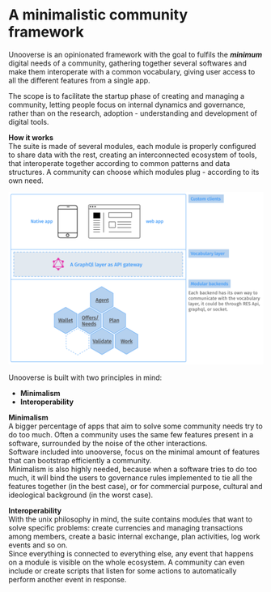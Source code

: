 # A minimalistic community framework

Unooverse is an opinionated framework with the goal to fulfils the _**minimum**_ digital needs of a community, gathering together several softwares and make them interoperate with a common vocabulary, giving user access to all the different features from a single app. 

The scope is to facilitate the startup phase of creating and managing a community, letting people focus on internal dynamics and governance, rather than on the research, adoption - understanding and development of digital tools.

**How it works**  
The suite is made of several modules, each module is properly configured to share data with the rest, creating an interconnected ecosystem of tools, that interoperate together according to common patterns and data structures. A community can choose which modules plug - according to its own need.

![An overview of unooverse infrastructure](.gitbook/assets/screen-shot-2018-04-23-at-16.37.17.png)

Unooverse is built with two principles in mind:

* **Minimalism**
* **Interoperability**

**Minimalism**  
A bigger percentage of apps that aim to solve some community needs try to do too much. Often a community uses the same few features present in a software, surrounded by the noise of the other interactions.  
Software included into unooverse, focus on the minimal amount of features that can bootstrap efficiently a community.  
Minimalism is also highly needed, because when a software tries to do too much, it will bind the users to governance rules implemented to tie all the features together \(in the best case\), or for commercial purpose, cultural and ideological background \(in the worst case\).

**Interoperability**  
With the unix philosophy in mind, the suite contains modules that want to solve specific problems: create currencies and managing transactions among members, create a basic internal exchange, plan activities, log work events and so on.  
 Since everything is connected to everything else, any event that happens on a module is visible on the whole ecosystem. A community can even include or create scripts that listen for some actions to automatically perform another event in response.

